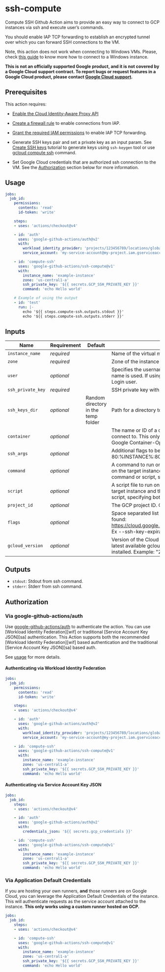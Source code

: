 # ssh-compute

Compute SSH Github Action aims to provide an easy way to connect to GCP instances
via ssh and execute user’s commands.

You should enable IAP TCP forwarding to establish an encrypted tunnel over which you can forward SSH connections to the VM.

Note, this action does not work when connecting to Windows VMs.
Please, check [this guide](https://cloud.google.com/compute/docs/instances/connecting-to-windows) to know more how to connect to a Windows instance.

**This is not an officially supported Google product, and it is not covered by a
Google Cloud support contract. To report bugs or request features in a Google
Cloud product, please contact [Google Cloud
support](https://cloud.google.com/support).**

## Prerequisites

This action requires:

- [Enable the Cloud Identity-Aware Proxy API](https://cloud.google.com/iap/docs/using-tcp-forwarding)

- [Create a firewall rule](https://cloud.google.com/iap/docs/using-tcp-forwarding#create-firewall-rule) to enable connections from IAP.

- [Grant the required IAM permissions](https://cloud.google.com/iap/docs/using-tcp-forwarding#grant-permission) to enable IAP TCP forwarding.

- Generate SSH keys pair and set a private key as an input param. See [Create SSH keys](https://cloud.google.com/compute/docs/connect/create-ssh-keys) tutorial to generate keys using `ssh-keygen` tool or use [gcloud compute ssh](https://cloud.google.com/sdk/gcloud/reference/compute/ssh) command.

- Set Google Cloud credentials that are authorized ssh connection to the VM. See the [Authorization](#Authorization) section below for more information.

## Usage

```yaml
jobs:
  job_id:
    permissions:
      contents: 'read'
      id-token: 'write'

    steps:
    - uses: 'actions/checkout@v4'

    - id: 'auth'
      uses: 'google-github-actions/auth@v2'
      with:
        workload_identity_provider: 'projects/123456789/locations/global/workloadIdentityPools/my-pool/providers/my-provider'
        service_account: 'my-service-account@my-project.iam.gserviceaccount.com'

    - id: 'compute-ssh'
      uses: 'google-github-actions/ssh-compute@v1'
      with:
        instance_name: 'example-instance'
        zone: 'us-central1-a'
        ssh_private_key: '${{ secrets.GCP_SSH_PRIVATE_KEY }}'
        command: 'echo Hello world'

    # Example of using the output
    - id: 'test'
      run: |-
        echo '${{ steps.compute-ssh.outputs.stdout }}'
        echo '${{ steps.compute-ssh.outputs.stderr }}'
```

## Inputs

| Name          | Requirement | Default | Description |
| ------------- | ----------- | ------- | ----------- |
| `instance_name`| _required_ | | Name of the virtual machine instance to SSH into. |
| `zone`| _required_ | | Zone of the instance to connect to. |
| `user`| _optional_ | | Specifies the username with which to SSH. If omitted, the user login name is used. If using OS Login, USER will be replaced by the OS Login user. |
| `ssh_private_key`| _required_ | | SSH private key with which to SSH. |
| `ssh_keys_dir`| _optional_ | Random directory in the temp folder | Path for a directory to store ssh keys. |
| `container`| _optional_ | | The name or ID of a container inside of the virtual machine instance to connect to. This only applies to virtual machines that are using a Google Container-Optimized virtual machine image. |
| `ssh_args`| _optional_ | | Additional flags to be passed to ssh tool. Example: '-vvv -L 80:%INSTANCE%:80'. |
| `command`| _optional_ | | A command to run on the virtual machine. Action runs the command on the target instance and then exits. You must specify at least command or script, specifying both command and script is invalid. |
| `script`| _optional_ | | A script file to run on the virtual machine. Action runs the script on the target instance and then exits. You must specify at least command or script, specifying both command and script is invalid. |
| `project_id`| _optional_ | | The GCP project ID. Overrides project ID set by credentials. |
| `flags`| _optional_ | | Space separated list of other compute ssh flags, examples can be found: https://cloud.google.com/sdk/gcloud/reference/compute/ssh/#FLAGS. Ex  --ssh-key-expiration=2017-08-29T18:52:51.142Z. |
| `gcloud_version`| _optional_ | | Version of the Cloud SDK to install. If unspecified or set to "latest", the latest available gcloud SDK version for the target platform will be installed. Example: "290.0.1". |

## Outputs

- `stdout`: Stdout from ssh command.
- `stderr`: Stderr from ssh command.

## Authorization

### Via google-github-actions/auth

Use [google-github-actions/auth](https://github.com/google-github-actions/auth) to authenticate the action. You can use [Workload Identity Federation][wif] or traditional [Service Account Key JSON][sa] authentication.
This Action supports both the recommended [Workload Identity Federation][wif] based authentication and the traditional [Service Account Key JSON][sa] based auth.

See [usage](https://github.com/google-github-actions/auth#usage) for more details.

#### Authenticating via Workload Identity Federation

```yaml
jobs:
  job_id:
    permissions:
      contents: 'read'
      id-token: 'write'

    steps:
    - uses: 'actions/checkout@v4'

    - id: 'auth'
      uses: 'google-github-actions/auth@v2'
      with:
        workload_identity_provider: 'projects/123456789/locations/global/workloadIdentityPools/my-pool/providers/my-provider'
        service_account: 'my-service-account@my-project.iam.gserviceaccount.com'

    - id: 'compute-ssh'
      uses: 'google-github-actions/ssh-compute@v1'
      with:
        instance_name: 'example-instance'
        zone: 'us-central1-a'
        ssh_private_key: '${{ secrets.GCP_SSH_PRIVATE_KEY }}'
        command: 'echo Hello world'
```

#### Authenticating via Service Account Key JSON

```yaml
jobs:
  job_id:
    steps:
    - uses: 'actions/checkout@v4'

    - id: 'auth'
      uses: 'google-github-actions/auth@v2'
      with:
        credentials_json: '${{ secrets.gcp_credentials }}'

    - id: 'compute-ssh'
      uses: 'google-github-actions/ssh-compute@v1'
      with:
        instance_name: 'example-instance'
        zone: 'us-central1-a'
        ssh_private_key: '${{ secrets.GCP_SSH_PRIVATE_KEY }}'
        command: 'echo Hello world'
```

### Via Application Default Credentials

If you are hosting your own runners, **and** those runners are on Google Cloud,
you can leverage the Application Default Credentials of the instance. This will
authenticate requests as the service account attached to the instance. **This
only works using a custom runner hosted on GCP.**

```yaml
jobs:
  job_id:
    steps:
    - uses: 'actions/checkout@v4'

    - id: 'compute-ssh'
      uses: 'google-github-actions/ssh-compute@v1'
      with:
        instance_name: 'example-instance'
        zone: 'us-central1-a'
        ssh_private_key: '${{ secrets.GCP_SSH_PRIVATE_KEY }}'
        command: 'echo Hello world'
```
